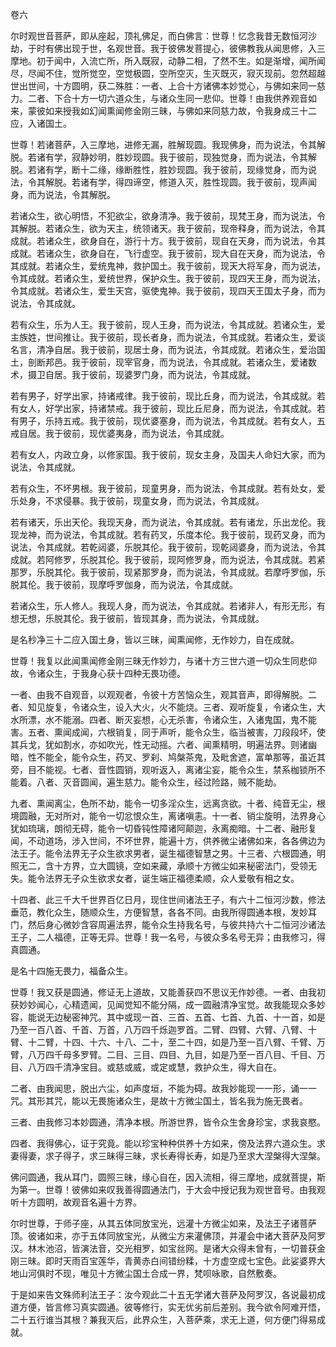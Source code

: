 卷六

尔时观世音菩萨，即从座起，顶礼佛足，而白佛言：世尊！忆念我昔无数恒河沙劫，于时有佛出现于世，名观世音。我于彼佛发菩提心，彼佛教我从闻思修，入三摩地。初于闻中，入流亡所，所入既寂，动静二相，了然不生。如是渐增，闻所闻尽，尽闻不住，觉所觉空，空觉极圆，空所空灭，生灭既灭，寂灭现前。忽然超越世出世间，十方圆明，获二殊胜：一者、上合十方诸佛本妙觉心，与佛如来同一慈力。二者、下合十方一切六道众生，与诸众生同一悲仰。世尊！由我供养观音如来，蒙彼如来授我如幻闻熏闻修金刚三昧，与佛如来同慈力故，令我身成三十二应，入诸国土。

世尊！若诸菩萨，入三摩地，进修无漏，胜解现圆。我现佛身，而为说法，令其解脱。若诸有学，寂静妙明，胜妙现圆。我于彼前，现独觉身，而为说法，令其解脱。若诸有学，断十二缘，缘断胜性，胜妙现圆。我于彼前，现缘觉身，而为说法，令其解脱。若诸有学，得四谛空，修道入灭，胜性现圆。我于彼前，现声闻身，而为说法，令其解脱。

若诸众生，欲心明悟，不犯欲尘，欲身清净。我于彼前，现梵王身，而为说法，令其解脱。若诸众生，欲为天主，统领诸天。我于彼前，现帝释身，而为说法，令其成就。若诸众生，欲身自在，游行十方。我于彼前，现自在天身，而为说法，令其成就。若诸众生，欲身自在，飞行虚空。我于彼前，现大自在天身，而为说法，令其成就。若诸众生，爱统鬼神，救护国土。我于彼前，现天大将军身，而为说法，令其成就。若诸众生，爱统世界，保护众生。我于彼前，现四天王身，而为说法，令其成就。若诸众生，爱生天宫，驱使鬼神。我于彼前，现四天王国太子身，而为说法，令其成就。

若有众生，乐为人王。我于彼前，现人王身，而为说法，令其成就。若诸众生，爱主族姓，世间推让。我于彼前，现长者身，而为说法，令其成就。若诸众生，爱谈名言，清净自居。我于彼前，现居士身，而为说法，令其成就。若诸众生，爱治国土，剖断邦邑。我于彼前，现宰官身，而为说法，令其成就。若诸众生，爱诸数术，摄卫自居。我于彼前，现婆罗门身，而为说法，令其成就。

若有男子，好学出家，持诸戒律。我于彼前，现比丘身，而为说法，令其成就。若有女人，好学出家，持诸禁戒。我于彼前，现比丘尼身，而为说法，令其成就。若有男子，乐持五戒。我于彼前，现优婆塞身，而为说法，令其成就。若有女人，五戒自居。我于彼前，现优婆夷身，而为说法，令其成就。

若有女人，内政立身，以修家国。我于彼前，现女主身，及国夫人命妇大家，而为说法，令其成就。

若有众生，不坏男根。我于彼前，现童男身，而为说法，令其成就。若有处女，爱乐处身，不求侵暴。我于彼前，现童女身，而为说法，令其成就。

若有诸天，乐出天伦。我现天身，而为说法，令其成就。若有诸龙，乐出龙伦。我现龙神，而为说法，令其成就。若有药叉，乐度本伦。我于彼前，现药叉身，而为说法，令其成就。若乾闼婆，乐脱其伦。我于彼前，现乾闼婆身，而为说法，令其成就。若阿修罗，乐脱其伦。我于彼前，现阿修罗身，而为说法，令其成就。若紧那罗，乐脱其伦。我于彼前，现紧那罗身，而为说法，令其成就。若摩呼罗伽，乐脱其伦。我于彼前，现摩呼罗伽身，而为说法，令其成就。

若诸众生，乐人修人。我现人身，而为说法，令其成就。若诸非人，有形无形，有想无想，乐脱其伦。我于彼前，皆现其身，而为说法，令其成就。

是名秒净三十二应入国土身，皆以三昧，闻熏闻修，无作妙力，自在成就。

世尊！我复以此闻熏闻修金刚三昧无作妙力，与诸十方三世六道一切众生同悲仰故，令诸众生，于我身心获十四种无畏功德。

一者、由我不自观音，以观观者，令彼十方苦恼众生，观其音声，即得解脱。二者、知见旋复，令诸众生，设入大火，火不能烧。三者、观听旋复，令诸众生，大水所漂，水不能溺。四者、断灭妄想，心无杀害，令诸众生，入诸鬼国，鬼不能害。五者、熏闻成闻，六根销复，同于声听，能令众生，临当被害，刀段段坏，使其兵戈，犹如割水，亦如吹光，性无动摇。六者、闻熏精明，明遍法界。则诸幽暗，性不能全，能令众生，药叉、罗刹、鸠槃茶鬼，及毗舍遮，富单那等，虽近其旁，目不能视。七者、音性圆销，观听返入，离诸尘妄，能令众生，禁系枷锁所不能着。八者、灭音圆闻，遍生慈力。能令众生，经过险路，贼不能劫。

九者、熏闻离尘，色所不劫，能令一切多淫众生，远离贪欲。十者、纯音无尘，根境圆融，无对所对，能令一切忿恨众生，离诸嗔恚。十一者、销尘旋明，法界身心犹如琉璃，朗彻无碍，能令一切昏钝性障诸阿颠迦，永离痴暗。十二者、融形复闻，不动道场，涉入世间，不坏世界，能遍十方，供养微尘诸佛如来，各各佛边为法王子。能令法界无子众生欲求男者，诞生福德智慧之男。十三者、六根圆通，明照无二，含十方界，立大圆镜，空如来藏，承顺十方微尘如来秘密法门，受领无失。能令法界无子众生欲求女者，诞生端正福德柔顺，众人爱敬有相之女。

十四者、此三千大千世界百亿日月，现住世间诸法王子，有六十二恒河沙数，修法垂范，教化众生，随顺众生，方便智慧，各各不同。由我所得圆通本根，发妙耳门，然后身心微妙含容周遍法界，能令众生持我名号，与彼共持六十二恒河沙诸法王子，二人福德，正等无异。世尊！我一名号，与彼众多名号无异；由我修习，得真圆通。

是名十四施无畏力，福备众生。

世尊！我又获是圆通，修证无上道故，又能善获四不思议无作妙德。一者、由我初获妙妙闻心，心精遗闻，见闻觉知不能分隔，成一圆融清净宝觉。故我能现众多妙容，能说无边秘密神咒。其中或现一首、三首、五首、七首、九首、十一首，如是乃至一百八首、千首、万首，八万四千烁迦罗首。二臂、四臂、六臂、八臂、十臂、十二臂，十四、十六、十八、二十，至二十四，如是乃至一百八臂、千臂、万臂，八万四千母多罗臂。二目、三目、四目、九目，如是乃至一百八目、千目、万目、八万四千清净宝目。或慈或威，或定或慧，救护众生，得大自在。

二者、由我闻思，脱出六尘，如声度垣，不能为碍。故我妙能现一一形，诵一一咒。其形其咒，能以无畏施诸众生，是故十方微尘国土，皆名我为施无畏者。

三者、由我修习本妙圆通，清净本根。所游世界，皆令众生舍身珍宝，求我哀愍。

四者、我得佛心，证于究竟。能以珍宝种种供养十方如来，傍及法界六道众生。求妻得妻，求子得子，求三昧得三昧，求长寿得长寿，如是乃至求大涅槃得大涅槃。

佛问圆通，我从耳门，圆照三昧，缘心自在，因入流相，得三摩地，成就菩提，斯为第一。世尊！彼佛如来叹我善得圆通法门，于大会中授记我为观世音号。由我观听十方圆明，故观音名遍十方界。

尔时世尊，于师子座，从其五体同放宝光，远灌十方微尘如来，及法王子诸菩萨顶。彼诸如来，亦于五体同放宝光，从微尘方来灌佛顶，并灌会中诸大菩萨及阿罗汉。林木池沼，皆演法音，交光相罗，如宝丝网。是诸大众得未曾有，一切普获金刚三昧。即时天雨百宝莲华，青黄赤白间错纷糅，十方虚空成七宝色。此娑婆界大地山河俱时不现，唯见十方微尘国土合成一界，梵呗咏歌，自然敷奏。

于是如来告文殊师利法王子：汝今观此二十五无学诸大菩萨及阿罗汉，各说最初成道方便，皆言修习真实圆通。彼等修行，实无优劣前后差别。我今欲令阿难开悟，二十五行谁当其根？兼我灭后，此界众生，入菩萨乘，求无上道，何方便门得易成就。

